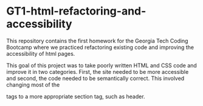 # GT1-html-refactoring-and-accessibility
This repository contains the first homework for the Georgia Tech Coding Bootcamp where we practiced refactoring existing code and improving the accessibility of html pages.

This goal of this project was to take poorly written HTML and CSS code and improve it in two categories. First, the site needed to be more accessible and second, the code needed
to be semantically correct. This involved changing most of the <div> tags to a more appropriate section tag, such as header. 